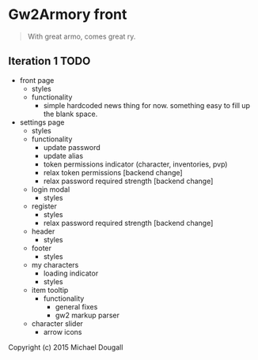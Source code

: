 # Gw2Armory front

> With great armo, comes great ry.

## Iteration 1 TODO
- front page
	- styles
	- functionality
		- simple hardcoded news thing for now. something easy to fill up the blank space.
- settings page 
	- styles
	- functionality
		- update password
		- update alias
		- token permissions indicator (character, inventories, pvp)
		- relax token permissions [backend change]
		- relax password required strength [backend change]
	- login modal
		- styles
	- register
		- styles
		- relax password required strength [backend change]
	- header
		- styles
	- footer
		- styles
	- my characters
		- loading indicator
		- styles
	- item tooltip
		- functionality
			- general fixes
			- gw2 markup parser
	- character slider
		- arrow icons

Copyright (c) 2015 Michael Dougall